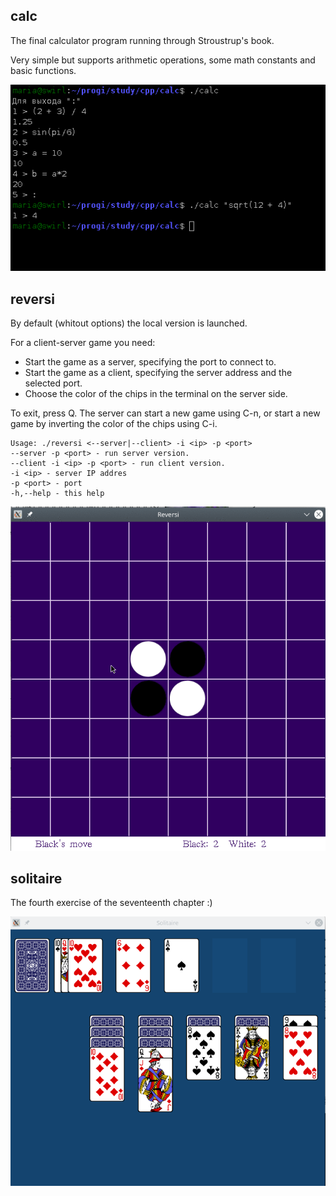 ## calc

The final calculator program running through Stroustrup's book. 

Very simple but supports arithmetic operations, some math constants and basic functions.

![screen](./cpp/screenshot/calc.png)

## reversi

By default (whitout options) the local version is launched. </p>
For a client-server game you need:
* Start the game as a server, specifying the port to connect to. 
* Start the game as a client, specifying the server address and the selected port. 
* Choose the color of the chips in the terminal on the server side. 

To exit, press Q. The server can start a new game using C-n, or start a new game by inverting the color of the chips using C-i.

```
Usage: ./reversi <--server|--client> -i <ip> -p <port>
--server -p <port> - run server version.
--client -i <ip> -p <port> - run client version.
-i <ip> - server IP addres
-p <port> - port
-h,--help - this help
```
![local](./cpp/screenshot/reversi.gif)


## solitaire
The fourth exercise of the seventeenth chapter :)

![local](./cpp/screenshot/solitaire.png)

